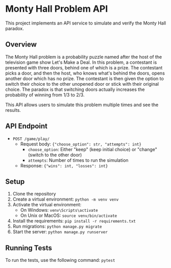 # Monty Hall Problem API

This project implements an API service to simulate and verify the Monty Hall paradox.

## Overview

The Monty Hall problem is a probability puzzle named after the host of the television game show Let's Make a Deal. In this problem, a contestant is presented with three doors, behind one of which is a prize. The contestant picks a door, and then the host, who knows what's behind the doors, opens another door which has no prize. The contestant is then given the option to switch their choice to the other unopened door or stick with their original choice. The paradox is that switching doors actually increases the probability of winning from 1/3 to 2/3.

This API allows users to simulate this problem multiple times and see the results.

## API Endpoint

- `POST /game/play/`
  - Request body: `{"choose_option": str, "attempts": int}`
    - `choose_option`: Either "keep" (keep initial choice) or "change" (switch to the other door)
    - `attempts`: Number of times to run the simulation
  - Response: `{"wins": int, "losses": int}`

## Setup

1. Clone the repository
2. Create a virtual environment: `python -m venv venv`
3. Activate the virtual environment:
   - On Windows: `venv\Scripts\activate`
   - On Unix or MacOS: `source venv/bin/activate`
4. Install the requirements: `pip install -r requirements.txt`
5. Run migrations: `python manage.py migrate`
6. Start the server: `python manage.py runserver`

## Running Tests

To run the tests, use the following command:
`pytest`
